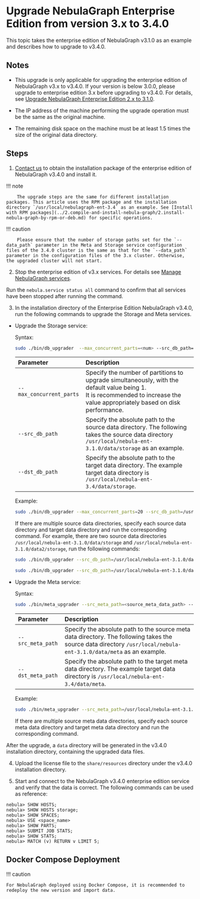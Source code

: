 # Upgrade NebulaGraph Enterprise Edition from version 3.x to 3.4.0  

This topic takes the enterprise edition of NebulaGraph v3.1.0 as an example and describes how to upgrade to v3.4.0.

## Notes

- This upgrade is only applicable for upgrading the enterprise edition of NebulaGraph v3.x to v3.4.0. <!--Because in the Enterprise Edition of NebulaGraph 3.4, one partition corresponds to one RocksDB instance, which is different from one graph space corresponding to one RocksDB instance in versions before 3.4.--> If your version is below 3.0.0, please upgrade to enterprise edition 3.x before upgrading to v3.4.0. For details, see [Upgrade NebulaGraph Enterprise Edition 2.x to 3.1.0](https://docs.nebula-graph.io/3.1.0/4.deployment-and-installation/3.upgrade-nebula-graph/upgrade-nebula-graph-to-latest/).

- The IP address of the machine performing the upgrade operation must be the same as the original machine.
  
- The remaining disk space on the machine must be at least 1.5 times the size of the original data directory.
  

## Steps

1. [Contact us](https://www.nebula-graph.io/contact) to obtain the installation package of the enterprise edition of NebulaGraph v3.4.0 and install it.
   
  !!! note

        The upgrade steps are the same for different installation packages. This article uses the RPM package and the installation directory `/usr/local/nebulagraph-ent-3.4` as an example. See [Install with RPM packages](../2.compile-and-install-nebula-graph/2.install-nebula-graph-by-rpm-or-deb.md) for specific operations.
   
  !!! caution

        Please ensure that the number of storage paths set for the `--data_path` parameter in the Meta and Storage service configuration files of the 3.4.0 cluster is the same as that for the `--data_path` parameter in the configuration files of the 3.x cluster. Otherwise, the upgraded cluster will not start.

2. Stop the enterprise edition of v3.x services. For details see [Manage NebulaGraph services](../../2.quick-start/3.quick-start-on-premise/5.start-stop-service.md).
  
  Run the `nebula.service status all` command to confirm that all services have been stopped after running the command.
   
3. In the installation directory of the Enterprise Edition NebulaGraph v3.4.0, run the following commands to upgrade the Storage and Meta services. 

  - Upgrade the Storage service:

    Syntax:

    ```bash
    sudo ./bin/db_upgrader  --max_concurrent_parts=<num> --src_db_path=<source_storage_data_path> --dst_db_path=<destination_storage_data_path>
    ```

    | Parameter            | Description                         |
    | :-------------- | :--------------------------- |
    | `--max_concurrent_parts` | Specify the number of partitions to upgrade simultaneously, with the default value being 1.<br/>It is recommended to increase the value appropriately based on disk performance. |
    | `--src_db_path` | Specify the absolute path to the source data directory. The following takes the source data directory `/usr/local/nebula-ent-3.1.0/data/storage` as an example.  |
    | `--dst_db_path` | Specify the absolute path to the target data directory. The example target data directory is `/usr/local/nebula-ent-3.4/data/storage`.|

    Example:

    ```bash
    sudo ./bin/db_upgrader --max_concurrent_parts=20 --src_db_path=/usr/local/nebula-ent-3.1.0/data/storage --dst_db_path=/usr/local/nebula-ent-3.4/data/storage
    ```

    If there are multiple source data directories, specify each source data directory and target data directory and run the corresponding command. For example, there are two source data directories `/usr/local/nebula-ent-3.1.0/data/storage` and `/usr/local/nebula-ent-3.1.0/data2/storage`, run the following commands:

    ```bash
    sudo ./bin/db_upgrader --src_db_path=/usr/local/nebula-ent-3.1.0/data/storage --dst_db_path=/usr/local/nebula-ent-3.4/data/storage

    sudo ./bin/db_upgrader --src_db_path=/usr/local/nebula-ent-3.1.0/data2/storage --dst_db_path=/usr/local/nebula-ent-3.4/data2/storage
    ```

  - Upgrade the Meta service:

    Syntax:

    ```bash
    sudo ./bin/meta_upgrader --src_meta_path=<source_meta_data_path> --dst_meta_path=<destination_meta_data_path>
    ```

    | Parameter            | Description                         |
    | :-------------- | :--------------------------- |
    | `--src_meta_path` | Specify the absolute path to the source meta data directory. The following takes the source data directory `/usr/local/nebula-ent-3.1.0/data/meta` as an example. |
    | `--dst_meta_path` | Specify the absolute path to the target meta data directory. The example target data directory is `/usr/local/nebula-ent-3.4/data/meta`.|

    Example:

    ```bash
    sudo ./bin/meta_upgrader --src_meta_path=/usr/local/nebula-ent-3.1.0/data/meta --dst_meta_path=/usr/local/nebula-ent-3.4/data/meta
    ```

    If there are multiple source meta data directories, specify each source meta data directory and target meta data directory and run the corresponding command.

  After the upgrade, a `data` directory will be generated in the v3.4.0 installation directory, containing the upgraded data files.

4. Upload the license file to the `share/resources` directory under the v3.4.0 installation directory.

5. Start and connect to the NebulaGraph v3.4.0 enterprise edition service and verify that the data is correct. The following commands can be used as reference:
   
  ```
  nebula> SHOW HOSTS;
  nebula> SHOW HOSTS storage;
  nebula> SHOW SPACES;
  nebula> USE <space_name>
  nebula> SHOW PARTS;
  nebula> SUBMIT JOB STATS;
  nebula> SHOW STATS;
  nebula> MATCH (v) RETURN v LIMIT 5;
  ```

## Docker Compose Deployment

!!! caution
    
    For NebulaGraph deployed using Docker Compose, it is recommended to redeploy the new version and import data.





  
